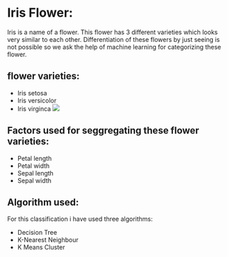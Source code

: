 # Iris Flower:
Iris is a name of a flower. This flower has 3 different varieties which looks very similar to each other. 
Differentiation of these flowers by just seeing is not possible so we ask the help of machine learning 
for categorizing these flower.

## flower varieties:
 * Iris setosa
 * Iris versicolor
 * Iris virginca
 ![](https://cdn-images-1.medium.com/max/1600/1*7bnLKsChXq94QjtAiRn40w.png)
 
## Factors used for seggregating these flower varieties:
 * Petal length
 * Petal width
 * Sepal length
 * Sepal width
 
## Algorithm used:
For this classification i have used three algorithms:
 * Decision Tree
 * K-Nearest Neighbour
 * K Means Cluster

